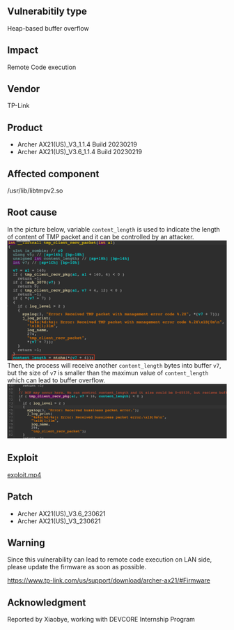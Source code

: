 ## Vulnerabitily type
Heap-based buffer overflow

## Impact
Remote Code execution

## Vendor
TP-Link

## Product
- Archer AX21(US)_V3_1.1.4 Build 20230219
- Archer AX21(US)_V3.6_1.1.4 Build 20230219

## Affected component
/usr/lib/libtmpv2.so

## Root cause
In the picture below, variable `content_length` is used to indicate the length of content of TMP packet and it can be controlled by an attacker. 
![](img/1.png)
Then, the process will receive another `content_length` bytes into buffer `v7`, but the size of `v7` is smaller than the maximun value of `content_length` which can lead to buffer overflow.
![](img/2.png)

## Exploit
[exploit.mp4](./exploit.mp4)
## Patch
- Archer AX21(US)_V3.6_230621
- Archer AX21(US)_V3_230621

## Warning
Since this vulnerability can lead to remote code execution on LAN side, please update the firmware as soon as possible.

https://www.tp-link.com/us/support/download/archer-ax21/#Firmware

## Acknowledgment
Reported by Xiaobye, working with DEVCORE Internship Program
